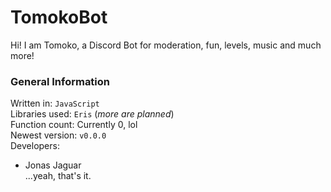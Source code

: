 # TomokoBot
Hi! I am Tomoko, a Discord Bot for moderation, fun, levels, music and much more!  

### General Information  
Written in: `JavaScript`  
Libraries used: `Eris` (*more are planned*)  
Function count: Currently 0, lol  
Newest version: `v0.0.0`  
Developers:  
* Jonas Jaguar  
...yeah, that's it.
